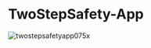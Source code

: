 # TwoStepSafety-App
![twostepsafetyapp075x](https://user-images.githubusercontent.com/69583217/216323851-ab359404-4709-4d24-aa00-e7f36203b9d5.png)
